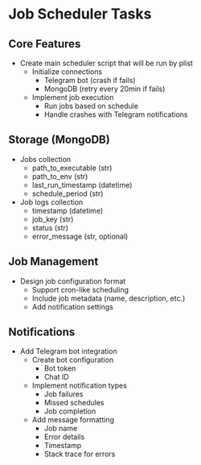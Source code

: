 # Job Scheduler Tasks

## Core Features
- Create main scheduler script that will be run by plist
    - Initialize connections
        - Telegram bot (crash if fails)
        - MongoDB (retry every 20min if fails)
    - Implement job execution
        - Run jobs based on schedule
        - Handle crashes with Telegram notifications

## Storage (MongoDB)
- Jobs collection
    - path_to_executable (str)
    - path_to_env (str)
    - last_run_timestamp (datetime)
    - schedule_period (str)
- Job logs collection
    - timestamp (datetime)
    - job_key (str)
    - status (str)
    - error_message (str, optional)

## Job Management
- Design job configuration format
    - Support cron-like scheduling
    - Include job metadata (name, description, etc.)
    - Add notification settings

## Notifications
- Add Telegram bot integration
    - Create bot configuration
        - Bot token
        - Chat ID
    - Implement notification types
        - Job failures
        - Missed schedules
        - Job completion
    - Add message formatting
        - Job name
        - Error details
        - Timestamp
        - Stack trace for errors 
